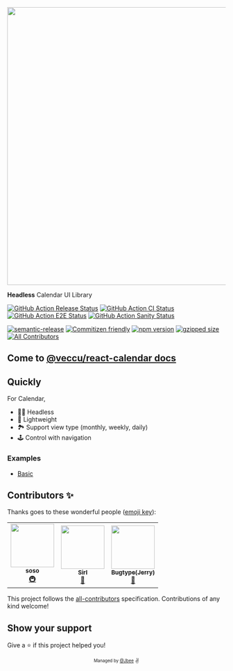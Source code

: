 <div align="center">
  <img src="./assets/react-calendar.png" width="640px">
</div>

**Headless** Calendar UI Library

[![GitHub Action Release Status](https://github.com/veccu/react-calendar/workflows/Release/badge.svg)](https://github.com/veccu/react-calendar/actions/workflows/release.yml) [![GitHub Action CI Status](https://github.com/veccu/react-calendar/workflows/CI/badge.svg)](https://github.com/veccu/react-calendar/actions/workflows/ci.yml) [![GitHub Action E2E Status](https://github.com/veccu/react-calendar/workflows/e2e/badge.svg)](https://github.com/veccu/react-calendar/actions/workflows/e2e.yml) [![GitHub Action Sanity Status](https://github.com/veccu/react-calendar/workflows/sanity/badge.svg)](https://github.com/veccu/react-calendar/actions/workflows/sanity.yml)

[![semantic-release](https://img.shields.io/badge/%20%20%F0%9F%93%A6%F0%9F%9A%80-semantic--release-e10079.svg)](https://github.com/semantic-release/semantic-release) [![Commitizen friendly](https://img.shields.io/badge/commitizen-friendly-brightgreen.svg)](http://commitizen.github.io/cz-cli/) [![npm version](https://badge.fury.io/js/%40veccu%2Freact-calendar.svg)](https://badge.fury.io/js/%40veccu%2Freact-calendar) [![gzipped size](https://badgen.net/bundlephobia/minzip/%40veccu%2Freact-calendar@latest)](https://bundlephobia.com/result?p=@veccu/react-calendar@latest) <!-- ALL-CONTRIBUTORS-BADGE:START - Do not remove or modify this section -->
[![All Contributors](https://img.shields.io/badge/all_contributors-3-orange.svg?style=flat-square)](#contributors-)
<!-- ALL-CONTRIBUTORS-BADGE:END -->

## Come to [@veccu/react-calendar docs](https://veccu-react-calendar.netlify.app/)

## Quickly

For Calendar,

- 🧙‍♂️ Headless
- 🔖 Lightweight
- 🏞 Support view type (monthly, weekly, daily)
- 🕹 Control with navigation

### Examples

- [Basic](https://veccu-react-calendar-examples-basic.netlify.app/)

## Contributors ✨

Thanks goes to these wonderful people ([emoji key](https://allcontributors.org/docs/en/emoji-key)):

<!-- ALL-CONTRIBUTORS-LIST:START - Do not remove or modify this section -->
<!-- prettier-ignore-start -->
<!-- markdownlint-disable -->
<table>
  <tr>
    <td align="center"><a href="https://so-so.dev"><img src="https://avatars0.githubusercontent.com/u/18658235?v=4?s=100" width="100px;" alt=""/><br /><sub><b>soso</b></sub></a><br /><a href="#infra-SoYoung210" title="Infrastructure (Hosting, Build-Tools, etc)">🚇</a></td>
    <td align="center"><a href="https://github.com/JunHyeokHa"><img src="https://avatars.githubusercontent.com/u/59739164?v=4?s=100" width="100px;" alt=""/><br /><sub><b>Sirl</b></sub></a><br /><a href="https://github.com/veccu/react-calendar/issues?q=author%3AJunHyeokHa" title="Bug reports">🐛</a></td>
    <td align="center"><a href="https://github.com/bugtype"><img src="https://avatars.githubusercontent.com/u/24269591?v=4?s=100" width="100px;" alt=""/><br /><sub><b>Bugtype(Jerry)</b></sub></a><br /><a href="#maintenance-bugtype" title="Maintenance">🚧</a></td>
  </tr>
</table>

<!-- markdownlint-restore -->
<!-- prettier-ignore-end -->

<!-- ALL-CONTRIBUTORS-LIST:END -->

This project follows the [all-contributors](https://github.com/all-contributors/all-contributors) specification. Contributions of any kind welcome!

## Show your support

Give a ⭐️ if this project helped you!

<div align="center">
  <sub>
    <sup>Managed by <a href="https://github.com/JaeYeopHan">@Jbee</a></sup>
  </sub>
  <small>✌</small>
</div>
